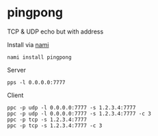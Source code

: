 # pingpong

TCP & UDP echo but with address

Install via [nami](https://github.com/txthinking/nami)

```
nami install pingpong
```

Server

```
pps -l 0.0.0.0:7777
```

Client

```
ppc -p udp -l 0.0.0.0:7777 -s 1.2.3.4:7777
ppc -p udp -l 0.0.0.0:7777 -s 1.2.3.4:7777 -c 3
ppc -p tcp -s 1.2.3.4:7777
ppc -p tcp -s 1.2.3.4:7777 -c 3
```
